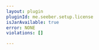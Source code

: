 ```yaml
---
layout: plugin
pluginId: me.seeber.setup.license
isJarAvailable: true
error: NONE
violations: []

---
```

